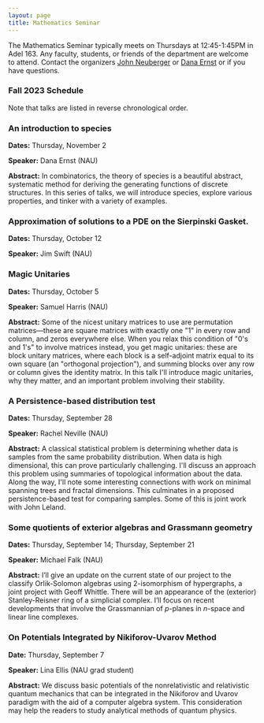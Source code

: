```yaml
---
layout: page
title: Mathematics Seminar
---
```


The Mathematics Seminar typically meets on Thursdays at 12:45-1:45PM in Adel 163.  Any faculty, students, or friends of the department are welcome to attend. Contact the organizers [John Neuberger](mailto:John.Neuberger@nau.edu) or [Dana Ernst](mailto:dana.ernst@nau.edu) or if you have questions.

### Fall 2023 Schedule

Note that talks are listed in reverse chronological order.

### An introduction to species

**Dates:** Thursday, November 2

**Speaker:** Dana Ernst (NAU)

**Abstract:** In combinatorics, the theory of species is a beautiful abstract, systematic method for deriving the generating functions of discrete structures. In this series of talks, we will introduce species, explore various properties, and tinker with a variety of examples.

### Approximation of solutions to a PDE on the Sierpinski Gasket.

**Dates:** Thursday, October 12

**Speaker:** Jim Swift (NAU)

### Magic Unitaries

**Dates:** Thursday, October 5

**Speaker:** Samuel Harris (NAU)

**Abstract:** Some of the nicest unitary matrices to use are permutation matrices—these are square matrices with exactly one "1" in every row and column, and zeros everywhere else. When you relax this condition of "0's and 1's" to involve matrices instead, you get magic unitaries: these are block unitary matrices, where each block is a self-adjoint matrix equal to its own square (an "orthogonal projection"), and summing blocks over any row or column gives the identity matrix. In this talk I'll introduce magic unitaries, why they matter, and an important problem involving their stability.  

### A Persistence-based distribution test

**Dates:** Thursday, September 28

**Speaker:** Rachel Neville (NAU)

**Abstract:** A classical statistical problem is determining whether data is samples from the same probability distribution. When data is high dimensional, this can prove particularly challenging. I'll discuss an approach this problem using summaries of topological information about the data. Along the way, I'll note some interesting connections with work on minimal spanning trees and fractal dimensions. This culminates in a proposed persistence-based test for comparing samples. Some of this is joint work with John Leland.  

### Some quotients of exterior algebras and Grassmann geometry

**Dates:** Thursday, September 14; Thursday, September 21

**Speaker:** Michael Falk (NAU)

**Abstract:** I’ll give an update on the current state of our project to the classify Orlik-Solomon algebras using 2-isomorphism of hypergraphs, a joint project with Geoff Whittle. There will be an appearance of the (exterior)  Stanley-Reisner ring of a simplicial complex. I’ll focus on recent developments that involve the Grassmannian of $p$-planes in $n$-space and linear line complexes.

### On Potentials Integrated by Nikiforov-Uvarov Method

**Date:** Thursday, September 7

**Speaker:** Lina Ellis (NAU grad student)

**Abstract:** We discuss basic potentials of the nonrelativistic and relativistic quantum mechanics that can be integrated in the Nikiforov and Uvarov paradigm with the aid of a computer algebra system. This consideration may help the readers to study analytical methods of quantum physics.
